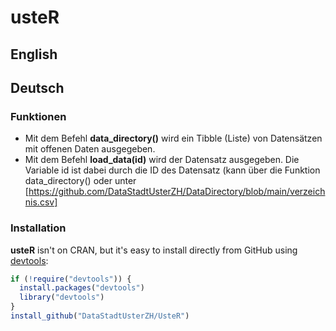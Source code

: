 # usteR

## English

## Deutsch

### Funktionen

* Mit dem Befehl **data_directory()** wird ein Tibble (Liste) von Datensätzen mit offenen Daten ausgegeben.
* Mit dem Befehl **load_data(id)** wird der Datensatz ausgegeben. Die Variable id ist dabei durch die ID des Datensatz (kann über die Funktion data_directory() oder unter [https://github.com/DataStadtUsterZH/DataDirectory/blob/main/verzeichnis.csv] 



### Installation

**usteR** isn't on CRAN, but it's easy to install directly from GitHub using [devtools](http://cran.r-project.org/web/packages/devtools/index.html):

```R
if (!require("devtools")) {
  install.packages("devtools")
  library("devtools")
}
install_github("DataStadtUsterZH/UsteR")
```
